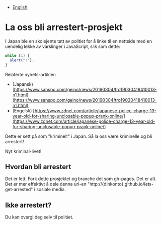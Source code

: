 - [English](README.md)

# La oss bli arrestert-prosjekt

I Japan ble en skolejente tatt av politiet for å linke til en nettside med en uendelig løkke av varslinger i JavaScript, slik som dette:

```js
while (1) {
  alert("!");
}
```

Relaterte nyhets-artikler:

- (Japansk) [https://www.sanspo.com/geino/news/20190304/tro19030418410013-n1.html](https://www.sanspo.com/geino/news/20190304/tro19030418410013-n1.html)
- (Engelsk) [https://www.zdnet.com/article/japanese-police-charge-13-year-old-for-sharing-unclosable-popup-prank-online/](https://www.zdnet.com/article/japanese-police-charge-13-year-old-for-sharing-unclosable-popup-prank-online/)

Dette er sett på som "kriminelt" i Japan. Så la oss være kriminelle og bli arrestert!

Nyt kriminal-livet!

## Hvordan bli arrestert

Det er lett. Fork dette prosjektet og branche det som gh-pages. Det er alt. Det er mer effektivt å dele denne url-en "http://{dinkonto}.github.io/lets-get-arrested" i sosiale media.

## Ikke arrestert?

Du kan overgi deg selv til politiet.
